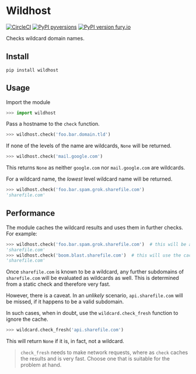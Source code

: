 # Wildhost

[![CircleCI](https://circleci.com/gh/circleci/circleci-docs.svg?style=svg)](https://circleci.com/gh/circleci/circleci-docs)
[![PyPI pyversions](https://img.shields.io/pypi/pyversions/bunnymq.svg)](https://pypi.python.org/pypi/bunnymq/)
[![PyPI version fury.io](https://badge.fury.io/py/wildhost.svg)](https://pypi.python.org/pypi/bunnymq/)

Checks wildcard domain names.

## Install
```
pip install wildhost
```

## Usage
Import the module

```python
>>> import wildhost
```
Pass a hostname to the `check` function.

```python
>>> wildhost.check('foo.bar.domain.tld')
```

If none of the levels of the name are wildcards, `None` will be returned.
```python
>>> wildhost.check('mail.google.com')
```

This returns `None` as neither `google.com` nor `mail.google.com` are wildcards.

For a wildcard name, the _lowest_ level wildcard name will be returned.
```python
>>> wildhost.check('foo.bar.spam.grok.sharefile.com')
'sharefile.com'
```

## Performance
The module caches the wildcard results and uses them in further checks. For example:

```python
>>> wildhost.check('foo.bar.spam.grok.sharefile.com')  # this will be a fresh check
'sharefile.com'
>>> wildhost.check('boom.blast.sharefile.com')  # this will use the cache
'sharefile.com'
```

Once `sharefile.com` is known to be a wildcard, any further subdomains of `sharefile.com` will be evaluated as wildcards as well. This is determined from a static check and therefore very fast.

However, there is a caveat. In an _unlikely_ scenario, `api.sharefile.com` will be missed, if it happens to be a valid subdomain.

In such cases, when in doubt, use the `wildcard.check_fresh` function to ignore the cache.
```python
>>> wildcard.check_fresh('api.sharefile.com')
```

This will return `None` if it is, in fact, not a wildcard.

> `check_fresh` needs to make network requests, where as `check` caches the results and is very fast. Choose one that is suitable for the problem at hand.
